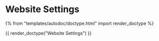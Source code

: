 # Website Settings

{% from "templates/autodoc/doctype.html" import render_doctype %}

{{ render_doctype("Website Settings") }}

<!-- jinja --><!-- static -->
